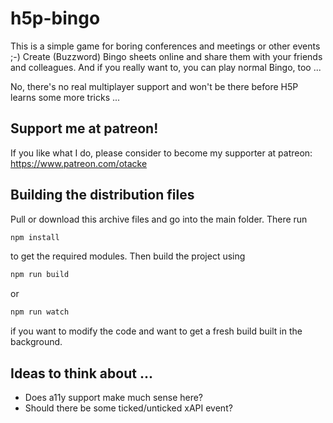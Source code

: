 # h5p-bingo
This is a simple game for boring conferences and meetings or other events ;-) Create (Buzzword) Bingo sheets online and share them with your friends and colleagues. And if you really want to, you can play normal Bingo, too ...

No, there's no real multiplayer support and won't be there before H5P learns
some more tricks ...

## Support me at patreon!
If you like what I do, please consider to become my supporter at patreon: https://www.patreon.com/otacke

## Building the distribution files
Pull or download this archive files and go into the main folder. There run

```bash
npm install
```

to get the required modules. Then build the project using

```bash
npm run build
```

or

```bash
npm run watch
```

if you want to modify the code and want to get a fresh build built in the background.

## Ideas to think about ...
- Does a11y support make much sense here?
- Should there be some ticked/unticked xAPI event?
